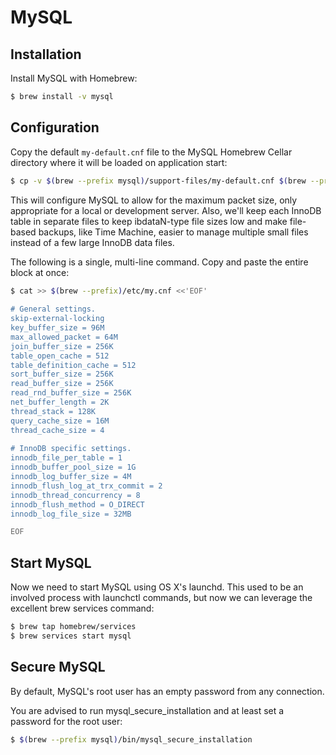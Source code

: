 # MySQL

## Installation
Install MySQL with Homebrew:

```bash
$ brew install -v mysql
```


## Configuration
Copy the default `my-default.cnf` file to the MySQL Homebrew Cellar directory
where it will be loaded on application start:

```bash
$ cp -v $(brew --prefix mysql)/support-files/my-default.cnf $(brew --prefix)/etc/my.cnf
```

This will configure MySQL to allow for the maximum packet size, only 
appropriate for a local or development server. Also, we'll keep each InnoDB 
table in separate files to keep ibdataN-type file sizes low and make 
file-based backups, like Time Machine, easier to manage multiple small files 
instead of a few large InnoDB data files. 

The following is a single, multi-line command. Copy and paste the entire 
block at once:

```bash
$ cat >> $(brew --prefix)/etc/my.cnf <<'EOF'
 
# General settings.
skip-external-locking
key_buffer_size = 96M
max_allowed_packet = 64M
join_buffer_size = 256K
table_open_cache = 512
table_definition_cache = 512
sort_buffer_size = 256K
read_buffer_size = 256K
read_rnd_buffer_size = 256K
net_buffer_length = 2K
thread_stack = 128K
query_cache_size = 16M
thread_cache_size = 4
 
# InnoDB specific settings.
innodb_file_per_table = 1
innodb_buffer_pool_size = 1G
innodb_log_buffer_size = 4M
innodb_flush_log_at_trx_commit = 2
innodb_thread_concurrency = 8
innodb_flush_method = O_DIRECT
innodb_log_file_size = 32MB

EOF
```


## Start MySQL
Now we need to start MySQL using OS X's launchd. This used to be an involved 
process with launchctl commands, but now we can leverage the excellent brew 
services command:

```bash
$ brew tap homebrew/services
$ brew services start mysql
```


##	Secure MySQL
By default, MySQL's root user has an empty password from any connection. 

You are advised to run mysql_secure_installation and at least set a password 
for the root user:

```bash
$ $(brew --prefix mysql)/bin/mysql_secure_installation
```
